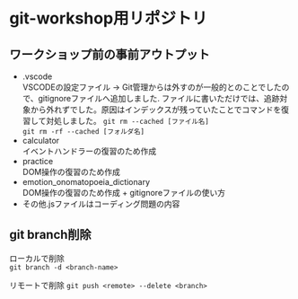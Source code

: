 # git-workshop用リポジトリ

## ワークショップ前の事前アウトプット  

- .vscode   
VSCODEの設定ファイル → Git管理からは外すのが一般的とのことでしたので、gitignoreファイルへ追加しました.
ファイルに書いただけでは、追跡対象から外れずでした。原因はインデックスが残っていたことでコマンドを復習して対処しました。
`git rm --cached [ファイル名]`  
`git rm -rf --cached [フォルダ名]`  
- calculator  
イベントハンドラーの復習のため作成  
- practice  
DOM操作の復習のため作成  
- emotion_onomatopoeia_dictionary  
DOM操作の復習のため作成 + gitignoreファイルの使い方  
- その他.jsファイルはコーディング問題の内容  

## git branch削除
ローカルで削除  
`git branch -d <branch-name>`

リモートで削除
`git push <remote> --delete <branch>`
